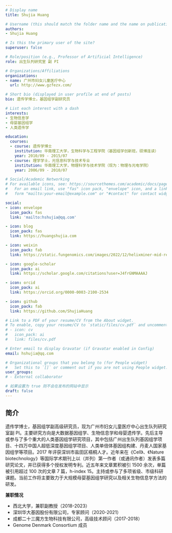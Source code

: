 ```yaml
---
# Display name
title: Shujia Huang

# Username (this should match the folder name and the name on publications)
authors:
- Shujia Huang

# Is this the primary user of the site?
superuser: false

# Role/position (e.g., Professor of Artificial Intelligence)
role: 出生队列研究室 副 PI

# Organizations/Affiliations
organizations:
- name: 广州市妇女儿童医疗中心
  url: http://www.gzfezx.com/

# Short bio (displayed in user profile at end of posts)
bio: 遗传学博士，基因组学副研究员

# List each interest with a dash
interests:
- 生物信息学
- 母婴基因组学
- 人类遗传学

education:
  courses:
  - course: 遗传学博士
    institution: 华南理工大学，生物科学与工程学院（基因组学创新班，硕博连读）
    year: 2010/09 - 2015/07
  - course: 理学学士，光信息科学与技术专业
    institution: 华南理工大学，物理科学与技术学院（现为：物理与光电学院）
    year: 2006/09 - 2010/07

# Social/Academic Networking
# For available icons, see: https://sourcethemes.com/academic/docs/page-builder/#icons
#   For an email link, use "fas" icon pack, "envelope" icon, and a link in the
#   form "mailto:your-email@example.com" or "#contact" for contact widget.

social:
- icon: envelope
  icon_pack: fas
  link: 'mailto:hshujia@qq.com'

- icon: blog
  icon_pack: fas
  link: https://huangshujia.com

- icon: weixin
  icon_pack: fab
  link: https://static.fungenomics.com/images/2022/12/helixminer-mid-red.png

- icon: google-scholar
  icon_pack: ai
  link: https://scholar.google.com/citations?user=J4frGNMAAAAJ

- icon: orcid
  icon_pack: ai
  link: https://orcid.org/0000-0003-2100-2534

- icon: github
  icon_pack: fab
  link: https://github.com/ShujiaHuang

# Link to a PDF of your resume/CV from the About widget.
# To enable, copy your resume/CV to `static/files/cv.pdf` and uncomment the lines below.
# - icon: cv
#   icon_pack: ai
#   link: files/cv.pdf

# Enter email to display Gravatar (if Gravatar enabled in Config)
email: hshujia@qq.com

# Organizational groups that you belong to (for People widget)
#   Set this to `[]` or comment out if you are not using People widget.
user_groups:
# - External collaborator

# 如果设置为 true 则不会在发布的网站中显示
draft: false
---
```


## 简介

遗传学博士，基因组学副高级研究员，现为广州市妇女儿童医疗中心出生队列研究室副 PI。主要研究方向是大数据基因组学、生物信息学和母婴遗传学。先后主导或参与了多个重大的人类基因组学研究项目，其中包括广州出生队列基因组学项目、十四万中国人超低深度基因组学项目、人类单倍体基因组构建、丹麦人国家基因组学等项目。2017 年评获深圳市盐田区梧桐人才。近年来在《Cell》、《Nature biotechnology》等国际学术期刊上以（并列）第一作者（或通讯作者）发表多篇研究论文，并已获得多个授权发明专利。近五年来文章累积被引 1500 余次，单篇被引用超过 100 次的文章 7 篇，h-index 15。主持或参与了多项省级、市级科研课题。当前工作将主要致力于大规模母婴基因组学研究以及相关生物信息学方法的研发。

**兼职情况**

- 西北大学，兼职副教授（2018-2023）
- 深圳华大基因股份有限公司，专家顾问（2020-2021）
- 成都二十三魔方生物科技有限公司，高级技术顾问（2017-2018）
- Genome Denmark Consortium 成员






